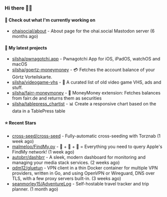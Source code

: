 ### Hi there 🦊👋

#### 👷 Check out what I'm currently working on

- [ohaisocial/about](https://github.com/ohaisocial/about) - About page for the ohai.social Mastodon server (6 months ago)

#### 🌱 My latest projects

- [silsha/pwnagotchi.app](https://github.com/silsha/pwnagotchi.app) - Pwnagotchi App for iOS, iPadOS, watchOS and macOS
- [silsha/goertz-moneymoney](https://github.com/silsha/goertz-moneymoney) - 💳 Fetches the account balance of your Görtz Vorteilskarte.
- [silsha/videogame-vhs](https://github.com/silsha/videogame-vhs) - 👾 A curated list of old video game VHS, ads and stuff.
- [silsha/fairr-moneymoney](https://github.com/silsha/fairr-moneymoney) - 💸 MoneyMoney extension: Fetches balances from fairr.de and returns them as securities
- [silsha/tablepress_chartist](https://github.com/silsha/tablepress_chartist) - 📊 Create a responsive chart based on the data in a TablePress table

#### ⭐ Recent Stars

- [cross-seed/cross-seed](https://github.com/cross-seed/cross-seed) - Fully-automatic cross-seeding with Torznab (1 week ago)
- [malmeloo/FindMy.py](https://github.com/malmeloo/FindMy.py) - 🍏 &#43; 🎯 &#43; 🐍 = Everything you need to query Apple&#39;s FindMy network! (1 week ago)
- [autobrr/dashbrr](https://github.com/autobrr/dashbrr) - A sleek, modern dashboard for monitoring and managing your media stack services. (2 weeks ago)
- [qdm12/gluetun](https://github.com/qdm12/gluetun) - VPN client in a thin Docker container for multiple VPN providers, written in Go, and using OpenVPN or Wireguard, DNS over TLS, with a few proxy servers built-in. (3 weeks ago)
- [seanmorley15/AdventureLog](https://github.com/seanmorley15/AdventureLog) - Self-hostable travel tracker and trip planner. (1 month ago)
